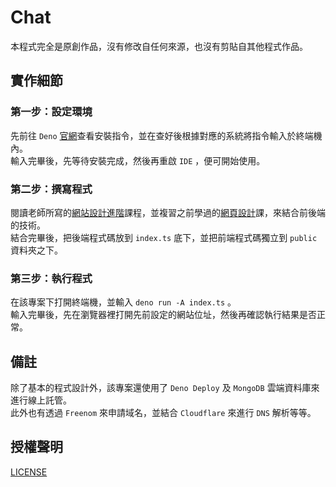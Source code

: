 # Chat

本程式完全是原創作品，沒有修改自任何來源，也沒有剪貼自其他程式作品。

## 實作細節

### 第一步：設定環境

先前往 `Deno` [官網](https://deno.land)查看安裝指令，並在查好後根據對應的系統將指令輸入於終端機內。  
輸入完畢後，先等待安裝完成，然後再重啟 `IDE` ，便可開始使用。

### 第二步：撰寫程式

閱讀老師所寫的[網站設計進階](https://gitlab.com/cccnqu111/ws)課程，並複習之前學過的[網頁設計](https://gitlab.com/ccc110/wp)課，來結合前後端的技術。  
結合完畢後，把後端程式碼放到 `index.ts` 底下，並把前端程式碼獨立到 `public` 資料夾之下。

### 第三步：執行程式

在該專案下打開終端機，並輸入 `deno run -A index.ts` 。  
輸入完畢後，先在瀏覽器裡打開先前設定的網站位址，然後再確認執行結果是否正常。

## 備註

除了基本的程式設計外，該專案還使用了 `Deno Deploy` 及 `MongoDB` 雲端資料庫來進行線上託管。  
此外也有透過 `Freenom` 來申請域名，並結合 `Cloudflare` 來進行 `DNS` 解析等等。

## 授權聲明

[LICENSE](LICENSE)

